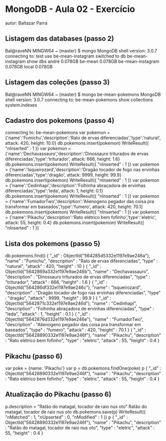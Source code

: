 # MongoDB - Aula 02 - Exercício
autor: Baltazar Parra

## Listagem das databases (passo 2)
Bal@raveNN MINGW64 ~ (master)
$ mongo
MongoDB shell version: 3.0.7
connecting to: test
use be-mean-instagram
switched to db be-mean-instagram
show dbs
andre              0.078GB
be-mean            0.078GB
be-mean-instagram  0.078GB
local              0.078GB

## Listagem das coleções (passo 3)
Bal@raveNN MINGW64 ~ (master)
$ mongo be-mean-pokemons
MongoDB shell version: 3.0.7
connecting to: be-mean-pokemons
show collections
system.indexes

## Cadastro dos pokemons (passo 4)
connecting to: be-mean-pokemons
var pokemon = {'name':'Fumichu','description':'Rato de ervas diferenciadas','type':'natural', attack: 420, height: 10.0}
db.pokemons.insert(pokemon)
WriteResult({ "nInserted" : 1 })
var pokemon = {'name':'Dechavassauro','description':'Dinossauro triturados de ervas diferenciadas','type':'triturador', attack: 666, height: 1.6}
db.pokemons.insert(pokemon)
WriteResult({ "nInserted" : 1 })
var pokemon = {'name':'Isqueirozard','description':'Dragão tocador de fogo nas ervinhas diferenciadas','type':'dragão', attack: 9999, height: 99.9}
db.pokemons.insert(pokemon)
WriteResult({ "nInserted" : 1 })
var pokemon = {'name':'Cedinhapi','description':'Folhinha abraçadora de ervinhas diferenciadas','type':'leda', attack: 1, height: 0.1}
db.pokemons.insert(pokemon)
WriteResult({ "nInserted" : 1 })
var pokemon = {'name':'FumadorTwo','description':'Alienogeno pegador das coisa pra transformar em baseados','type':'fumero', attack: 420, height: 70.1}
db.pokemons.insert(pokemon)
WriteResult({ "nInserted" : 1 })
var pokemon = {'name':'Pikachu','description':'Rato elétrico bem fofinho','type':'eletric', attack: 55, height: 0.4}
db.pokemons.insert(pokemon)
WriteResult({ "nInserted" : 1 })


## Lista dos pokemons (passo 5)
db.pokemons.find()
{ "_id" : ObjectId("564285d5332e1197e9ae246a"), "name" : "Fumichu", "description" : "Rato de ervas diferenciadas", "type" : "natural", "attack" : 420, "height" : 10 }
{ "_id" : ObjectId("5642869a332e1197e9ae246b"), "name" : "Dechavassauro", "description" : "Dinossauro triturados de ervas diferenciadas", "type" : "triturador", "attack" : 666, "height" : 1.6 }
{ "_id" : ObjectId("564286df332e1197e9ae246c"), "name" : "Isqueirozard", "description" : "Dragão tocador de fogo nas ervinhas diferenciadas", "type" : "dragão", "attack" : 9999, "height" : 99.9 }
{ "_id" : ObjectId("5642871c332e1197e9ae246d"), "name" : "Cedinhapi", "description" : "Folhinha abraçadora de ervinhas diferenciadas", "type" : "leda", "attack" : 1, "height" : 0.1 }
{ "_id" : ObjectId("5642876d332e1197e9ae246e"), "name" : "FumadorTwo", "description" : "Alienogeno pegador das coisa pra transformar em baseados", "type" : "fumero", "attack" : 420, "height" : 70.1 }
{ "_id" : ObjectId("56428890332e1197e9ae246f"), "name" : "Pikachu", "description" : "Rato elétrico bem fofinho", "type" : "eletric", "attack" : 55, "height" : 0.4 }

## Pikachu (passo 6)
var poke = {name: 'Pikachu'}
var p = db.pokemons.findOne(poke)
p
{
        "_id" : ObjectId("56428890332e1197e9ae246f"),
        "name" : "Pikachu",
        "description" : "Rato elétrico bem fofinho",
        "type" : "eletric",
        "attack" : 55,
        "height" : 0.4
}


## Atualização do Pikachu (passo 6)
p.description = "Ratão do matagal, tocador de raio nus oto"
Ratão do matagal, tocador de raio nus oto
db.pokemons.save(p)
WriteResult({ "nMatched" : 1, "nUpserted" : 0, "nModified" : 1 })
p
{
        "_id" : ObjectId("56428890332e1197e9ae246f"),
        "name" : "Pikachu",
        "description" : "Ratão do matagal, tocador de raio nus oto",
        "type" : "eletric",
        "attack" : 55,
        "height" : 0.4
}
